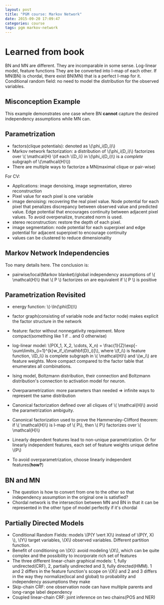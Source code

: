 ```yaml
---
layout: post
title: "PGM course: Markov Network"
date: 2015-09-20 17:09:47
categories: course
tags: pgm markov-network
---
```



# Learned from book

BN and MN are different. They are incomparable in some sense.
Log-linear model, feature functions
They are be converted into I-map of each other. If MN(BN) is chordal, there exist BN(MN) that is a perfect I-map for it.
Conditional random field: no need to model the distribution for the observed variables.

## Misconception Example
This example demonstrates one case where BN **cannot** capture the desired independency assumptions while MN can.

## Parametrization

- factors(clique potentials): denoted as \\(\phi_i(D_i)\\)
- Markov network factorization: a distribution of \\(\phi_i(D_i)\\) factorizes over \\( \mathcal{H} \\)if each \\(D_i\\) in \\(\phi_i(D_i)\\) is a *complete* subgraph of \\(\mathcal{H}\\))
- There are multiple ways to factorize a MN(maximal clique or pair-wise)


For CV:

- Applications: image denoising, image segmentation, stereo reconstruction
- Pixel value for each pixel is one variable
- image denoising: recovering the real pixel value. Node potential for each pixel that penalizes discrepancy between observed value and predicted value. Edge potential that encourages continuity between adjacent pixel values. To avoid overpenalize, truncated norm is used.
- stereo reconstruction: restore the depth of each pixel.
- image segmentation: node potential for each superpixel and edge potential for adjacent superpixel to encourage continuity
- values can be clustered to reduce dimensionality

## Markov Network Independencies

Too many details here. The conclusion is:

- pairwise/local(Markov blanket)/global independency assumptions of \\( \mathcal{H}\\) that \\( P \\) factorizes on are equivalent if \\( P \\) is positive

## Parametrization Revisited

- energy function: \\(-\ln(\phi(D))\\)
- factor graph(consisting of variable node and factor node) makes explicit the factor structure in the network
- feature: factor without nonnegativity requirement. More compact(something like 1 if .. and 0 otherwise)
- log-linear model: \\(P(X_1, X_2, \cdots, X_n) = \frac{1}{Z}\exp[-\sum\limits_{i=1}^{k}w_if_i(\mathbf{D}_i)]\\), where \\(f_i\\) is feature function, \\(D_i\\) is complete subgraph in \\( \mathcal{H}\\) and \\(w_i\\) are feature weights. More compact compared to the factor table that enumerates all combinations.

- Ising model, Boltzmann distribution, their connection and Boltzmann distribution's connection to activation model for neuron.

- Overparametrization: more parameters than needed => infinite ways to represent the same distribution
- Canonical factorization defined over all cliques of \\( \mathcal{H}\\) avoid the parametrization ambiguity.
- Canonical factorization used to prove the Hammersley-Clifford theorem: if \\( \mathcal{H}\\) is I-map of \\( P\\), then \\( P\\) factorizes over \\( \mathcal{H}\\)
- Linearly dependent features lead to non-unique parametrization. Or for linearly independent features, each set of feature weights unique define \\(P\\)
- To avoid overparametrization, choose linearly independent features(**how?**)

## BN and MN

- The question is how to convert from one to the other so that independency assumption in the original one is satisfied?
- Chordal network is the intersection between MN and BN in that it can be represented in the other type of model perfectly if it's chordal


## Partially Directed Models

- Conditional Random Fields: models \\(P(Y \vert X)\\) instead of \\(P(Y, X) \\), \\(Y\\) target variables, \\(X\\) observed variables. Different partition function.
- Benefit of conditioning on \\(X\\): avoid modeling \\(X\\), which can be quite complex and the possibility to incorporate rich set of features
- The three different linear-chain graphical models: 1, fully undirected(CRF), 2, partially undirected and 3, fully directed(HMM). 1 and 2 differs in the feature function's scope on \\(X\\) and 2 and 3 differs in the way they normalize(local and global) to probability and independency assumptions they make
- Skip-chain CRF: one observation node can have multiple parents and long-range label dependency
- Coupled linear-chain CRF: joint inference on two chains(POS and NER)


